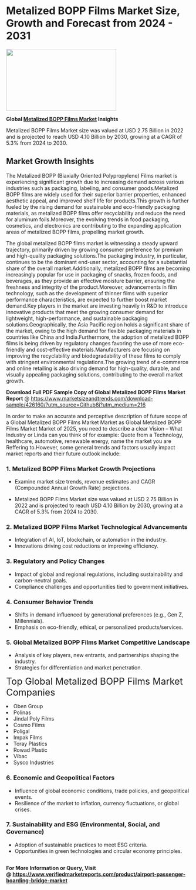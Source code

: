 <H1>Metalized BOPP Films Market Size, Growth and Forecast from 2024 - 2031</H1><img class="aligncenter size-medium wp-image-584254" src="https://thirdeyenews.in/wp-content/uploads/2024/09/Global-Market-Research-300x168.jpeg" alt="" width="300" height="168" /><p><strong>Global&nbsp;<a href="https://www.marketsizeandtrends.com/download-sample/426160/?utm_source=Github8j?utm_medium=216">Metalized BOPP Films Market</a> Insights</strong></p><p>Metalized BOPP Films Market size was valued at USD 2.75 Billion in 2022 and is projected to reach USD 4.10 Billion by 2030, growing at a CAGR of 5.3% from 2024 to 2030.</p><p><h2>Market Growth Insights</h2> <p>The Metalized BOPP (Biaxially Oriented Polypropylene) Films market is experiencing significant growth due to increasing demand across various industries such as packaging, labeling, and consumer goods.Metalized BOPP films are widely used for their superior barrier properties, enhanced aesthetic appeal, and improved shelf life for products.This growth is further fueled by the rising demand for sustainable and eco-friendly packaging materials, as metalized BOPP films offer recyclability and reduce the need for aluminum foils.Moreover, the evolving trends in food packaging, cosmetics, and electronics are contributing to the expanding application areas of metalized BOPP films, propelling market growth. </p> <p>The global metalized BOPP films market is witnessing a steady upward trajectory, primarily driven by growing consumer preference for premium and high-quality packaging solutions.The packaging industry, in particular, continues to be the dominant end-user sector, accounting for a substantial share of the overall market.Additionally, metalized BOPP films are becoming increasingly popular for use in packaging of snacks, frozen foods, and beverages, as they provide an effective moisture barrier, ensuring the freshness and integrity of the product.Moreover, advancements in film technology, such as the development of thinner films with superior performance characteristics, are expected to further boost market demand.Key players in the market are investing heavily in R&D to introduce innovative products that meet the growing consumer demand for lightweight, high-performance, and sustainable packaging solutions.Geographically, the Asia Pacific region holds a significant share of the market, owing to the high demand for flexible packaging materials in countries like China and India.Furthermore, the adoption of metalized BOPP films is being driven by regulatory changes favoring the use of more eco-friendly and cost-effective materials.Manufacturers are focusing on improving the recyclability and biodegradability of these films to comply with stringent environmental regulations.The growing trend of e-commerce and online retailing is also driving demand for high-quality, durable, and visually appealing packaging solutions, contributing to the overall market growth.</p><p><span class=""><strong>Download Full PDF Sample Copy of Global Metalized BOPP Films Market Report</strong> @ <a href="https://www.marketsizeandtrends.com/download-sample/426160/?utm_source=Github8j?utm_medium=216" target="_blank">https://www.marketsizeandtrends.com/download-sample/426160/?utm_source=Github8j?utm_medium=216</a></span></p><p>In order to make an accurate and perceptive description of future scope of a Global&nbsp;Metalized BOPP Films Market Market as Global&nbsp;Metalized BOPP Films Market Market of 2025, you need to describe a clear Vision &ndash; What Industry or Linda can you think of for example: Quote from a Technology, healthcare, automotive, renewable energy, name the market you are Reffering to.However, some general trends and factors usually impact market reports and their future outlook include:</p><h3>1.&nbsp;<strong>Metalized BOPP Films Market Growth Projections</strong></h3><ul><li>Examine market size trends, revenue estimates and CAGR (Compounded Annual Growth Rate) projections.</li><li><p>Metalized BOPP Films Market size was valued at USD 2.75 Billion in 2022 and is projected to reach USD 4.10 Billion by 2030, growing at a CAGR of 5.3% from 2024 to 2030.</p></li></ul><h3>2.&nbsp;<strong>Metalized BOPP Films Market Technological Advancements</strong></h3><ul><li>Integration of AI, IoT, blockchain, or automation in the industry.</li><li>Innovations driving cost reductions or improving efficiency.</li></ul><h3>3.&nbsp;<strong>Regulatory and Policy Changes</strong></h3><ul><li>Impact of global and regional regulations, including sustainability and carbon-neutral goals.</li><li>Compliance challenges and opportunities tied to government initiatives.</li></ul><h3>4.&nbsp;<strong>Consumer Behavior Trends</strong></h3><ul><li>Shifts in demand influenced by generational preferences (e.g., Gen Z, Millennials).</li><li>Emphasis on eco-friendly, ethical, or personalized products/services.</li></ul><h3>5.&nbsp;<strong>Global Metalized BOPP Films Market Competitive Landscape</strong></h3><ul><li>Analysis of key players, new entrants, and partnerships shaping the industry.</li><li>Strategies for differentiation and market penetration.</li></ul><p data-pm-slice="1 1 []"><span style="color: inherit; font-family: inherit; font-size: 25px;">Top Global Metalized BOPP Films Market Companies</span></p><div class="" data-test-id=""><p><li>Oben Group</li><li> Polinas</li><li> Jindal Poly Films</li><li> Cosmo Films</li><li> Poligal</li><li> Impak Films</li><li> Toray Plastics</li><li> Rowad Plastic</li><li> Vibac</li><li> Sysco Industries</li></p></div><h3>6.&nbsp;<strong>Economic and Geopolitical Factors</strong></h3><ul><li>Influence of global economic conditions, trade policies, and geopolitical events.</li><li>Resilience of the market to inflation, currency fluctuations, or global crises.</li></ul><h3>7.&nbsp;<strong>Sustainability and ESG (Environmental, Social, and Governance)</strong></h3><ul><li>Adoption of sustainable practices to meet ESG criteria.</li><li>Opportunities in green technologies and circular economy principles.</li></ul><h2><strong style="font-size: 14px;">For More Information or Query, Visit @&nbsp;</strong><a style="background-color: #ffffff; font-size: 14px;" href="https://www.marketsizeandtrends.com/report/metalized-bopp-films-market/" target="_blank">https://www.verifiedmarketreports.com/product/airport-passenger-boarding-bridge-market</a></h2>